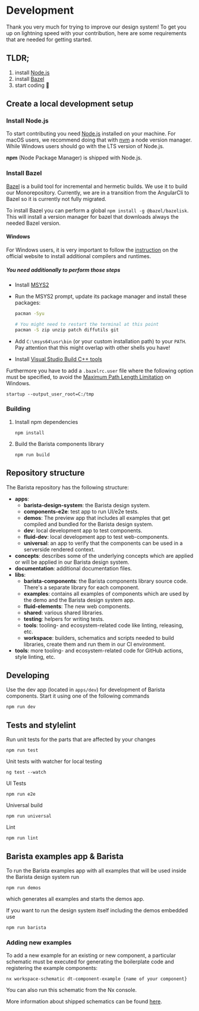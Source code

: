 # Development

Thank you very much for trying to improve our design system! To get you up on
lightning speed with your contribution, here are some requirements that are
needed for getting started.

## TLDR;

1. install [Node.js](https://nodejs.org/en/)
2. install [Bazel](https://docs.bazel.build/versions/3.5.0/install.html)
3. start coding 🚀

## Create a local development setup

### Install Node.js

To start contributing you need [Node.js](https://nodejs.org/en/) installed on
your machine. For macOS users, we recommend doing that with
[nvm](https://github.com/nvm-sh/nvm) a node version manager. While Windows users
should go with the LTS version of Node.js.

**npm** (Node Package Manager) is shipped with Node.js.

### Install Bazel

[Bazel](https://www.bazel.build/) is a build tool for incremental and hermetic
builds. We use it to build our Monorepository. Currently, we are in a transition
from the AngularCli to Bazel so it is currently not fully migrated.

To install Bazel you can perform a global `npm install -g @bazel/bazelisk`. This
will install a version manager for bazel that downloads always the needed Bazel
version.

#### Windows

For Windows users, it is very important to follow the
[instruction](https://docs.bazel.build/versions/3.5.0/install-windows.html#installing-compilers-and-language-runtimes)
on the official website to install additional compilers and runtimes.

##### You need additionally to perform those steps

- Install
  [MSYS2](http://repo.msys2.org/distrib/x86_64/msys2-x86_64-20200629.exe)
- Run the MSYS2 prompt, update its package manager and install these packages:

  ```bash
  pacman -Syu

  # You might need to restart the terminal at this point
  pacman -S zip unzip patch diffutils git
  ```

- Add `C:\msys64\usr\bin` (or your custom installation path) to your `PATH`. Pay
  attention that this might overlap with other shells you have!

- Install
  [Visual Studio Build C++ tools](https://visualstudio.microsoft.com/de/thank-you-downloading-visual-studio/?sku=BuildTools)

Furthermore you have to add a `.bazelrc.user` file where the following option
must be specified, to avoid the
[Maximum Path Length Limitation](https://docs.bazel.build/versions/3.5.0/windows.html#avoid-long-path-issues)
on Windows.

```
startup --output_user_root=C:/tmp
```

### Building

1. Install npm dependencies
   ```
   npm install
   ```
2. Build the Barista components library
   ```
   npm run build
   ```

## Repository structure

The Barista repository has the following structure:

- **apps**:
  - **barista-design-system**: the Barista design system.
  - **components-e2e**: test app to run UI/e2e tests.
  - **demos**: The preview app that includes all examples that get compiled and
    bundled for the Barista design system.
  - **dev**: local development app to test components.
  - **fluid-dev**: local development app to test web-components.
  - **universal**: an app to verify that the components can be used in a
    serverside rendered context.
- **concepts**: describes some of the underlying concepts which are applied or
  will be applied in our Barista design system.
- **documentation**: additional documentation files.
- **libs**:
  - **barista-components**: the Barista components library source code. There's
    a separate library for each component.
  - **examples**: contains all examples of components which are used by the demo
    and the Barista design system app.
  - **fluid-elements**: The new web components.
  - **shared**: various shared libraries.
  - **testing**: helpers for writing tests.
  - **tools**: tooling- and ecosystem-related code like linting, releasing, etc.
  - **workspace**: builders, schematics and scripts needed to build libraries,
    create them and run them in our CI environment.
- **tools**: more tooling- and ecosystem-related code for GitHub actions, style
  linting, etc.

## Developing

Use the dev app (located in `apps/dev`) for development of Barista components.
Start it using one of the following commands

```
npm run dev
```

## Tests and stylelint

Run unit tests for the parts that are affected by your changes

```
npm run test
```

Unit tests with watcher for local testing

```
ng test --watch
```

UI Tests

```
npm run e2e
```

Universal build

```
npm run universal
```

Lint

```
npm run lint
```

## Barista examples app & Barista

To run the Barista examples app with all examples that will be used inside the
Barista design system run

```
npm run demos
```

which generates all examples and starts the demos app.

If you want to run the design system itself including the demos embedded use

```
npm run barista
```

### Adding new examples

To add a new example for an existing or new component, a particular schematic
must be executed for generating the boilerplate code and registering the example
components:

```
nx workspace-schematic dt-component-example {name of your component}
```

You can also run this schematic from the Nx console.

More information about shipped schematics can be found
[here](https://github.com/dynatrace-oss/barista/tree/master/tools/schematics).
